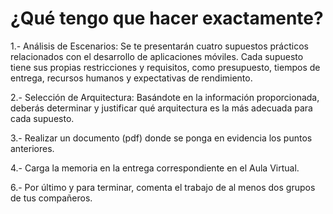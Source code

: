 # ¿Qué tengo que hacer exactamente?

1.- Análisis de Escenarios: Se te presentarán cuatro supuestos prácticos 
relacionados con el desarrollo de aplicaciones móviles. Cada supuesto tiene sus 
propias restricciones y requisitos, como presupuesto, tiempos de entrega, recursos
humanos y expectativas de rendimiento.

2.- Selección de Arquitectura: Basándote en la información proporcionada, 
deberás determinar y justificar qué arquitectura es la más adecuada para cada 
supuesto.

3.- Realizar un documento (pdf) donde se ponga en evidencia los puntos 
anteriores.

4.- Carga la memoria en la entrega correspondiente en el Aula Virtual.
  
6.- Por último y para terminar, comenta el trabajo de al menos dos grupos de tus 
compañeros.
